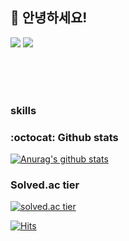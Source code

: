 
## :wave: 안녕하세요! 

<a href="mailto:girawhale@naver.com"><img src="https://img.shields.io/badge/girawhale@naver.com-168DE2?style=flat-square&logo=Mail.Ru&logoColor=white"></a> <a href="https://velog.io/@girawhale"><img src="https://img.shields.io/badge/velog-20C997?style=flat-square&logo=Vimeo&logoColor=white"></a>

<br/><br/><br/>

### skills


### :octocat: Github stats

[![Anurag's github stats](https://github-readme-stats.vercel.app/api?username=girawhale&show_icons=true)](https://github.com/anuraghazra/github-readme-stats)

### Solved.ac tier

[![solved.ac tier](http://mazassumnida.wtf/api/generate_badge?boj=girawhale)](https://solved.ac/girawhale)




[![Hits](https://hits.seeyoufarm.com/api/count/incr/badge.svg?url=https%3A%2F%2Fgithub.com%2Fgirawhale&count_bg=%235194F0&title_bg=%23555555&icon=&icon_color=%23E7E7E7&title=hits&edge_flat=true)](https://hits.seeyoufarm.com)
